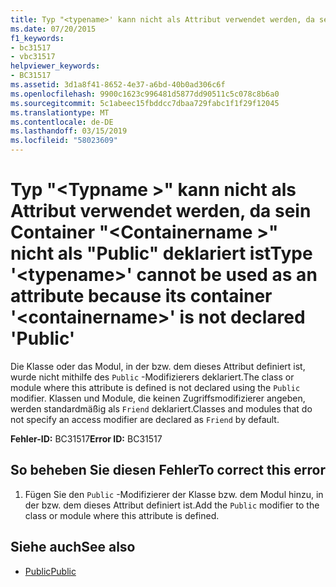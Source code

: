 ```yaml
---
title: Typ "<typename>' kann nicht als Attribut verwendet werden, da sein Container"<containername>' nicht als "Public" deklariert ist
ms.date: 07/20/2015
f1_keywords:
- bc31517
- vbc31517
helpviewer_keywords:
- BC31517
ms.assetid: 3d1a8f41-8652-4e37-a6bd-40b0ad306c6f
ms.openlocfilehash: 9900c1623c996481d5877dd90511c5c078c8b6a0
ms.sourcegitcommit: 5c1abeec15fbddcc7dbaa729fabc1f1f29f12045
ms.translationtype: MT
ms.contentlocale: de-DE
ms.lasthandoff: 03/15/2019
ms.locfileid: "58023609"
---
```

# <a name="type-typename-cannot-be-used-as-an-attribute-because-its-container-containername-is-not-declared-public"></a><span data-ttu-id="f683c-102">Typ "\<Typname >" kann nicht als Attribut verwendet werden, da sein Container "\<Containername >" nicht als "Public" deklariert ist</span><span class="sxs-lookup"><span data-stu-id="f683c-102">Type '\<typename>' cannot be used as an attribute because its container '\<containername>' is not declared 'Public'</span></span>
<span data-ttu-id="f683c-103">Die Klasse oder das Modul, in der bzw. dem dieses Attribut definiert ist, wurde nicht mithilfe des `Public` -Modifizierers deklariert.</span><span class="sxs-lookup"><span data-stu-id="f683c-103">The class or module where this attribute is defined is not declared using the `Public` modifier.</span></span> <span data-ttu-id="f683c-104">Klassen und Module, die keinen Zugriffsmodifizierer angeben, werden standardmäßig als `Friend` deklariert.</span><span class="sxs-lookup"><span data-stu-id="f683c-104">Classes and modules that do not specify an access modifier are declared as `Friend` by default.</span></span>  
  
 <span data-ttu-id="f683c-105">**Fehler-ID:** BC31517</span><span class="sxs-lookup"><span data-stu-id="f683c-105">**Error ID:** BC31517</span></span>  
  
## <a name="to-correct-this-error"></a><span data-ttu-id="f683c-106">So beheben Sie diesen Fehler</span><span class="sxs-lookup"><span data-stu-id="f683c-106">To correct this error</span></span>  
  
1.  <span data-ttu-id="f683c-107">Fügen Sie den `Public` -Modifizierer der Klasse bzw. dem Modul hinzu, in der bzw. dem dieses Attribut definiert ist.</span><span class="sxs-lookup"><span data-stu-id="f683c-107">Add the `Public` modifier to the class or module where this attribute is defined.</span></span>  
  
## <a name="see-also"></a><span data-ttu-id="f683c-108">Siehe auch</span><span class="sxs-lookup"><span data-stu-id="f683c-108">See also</span></span>

- [<span data-ttu-id="f683c-109">Public</span><span class="sxs-lookup"><span data-stu-id="f683c-109">Public</span></span>](../../visual-basic/language-reference/modifiers/public.md)
